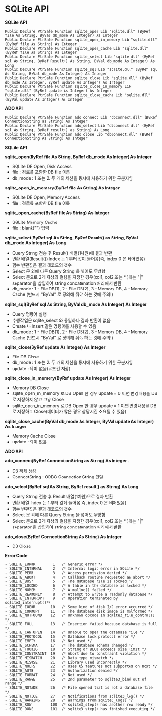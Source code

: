 # SQLite API


**SQLite API**

    Public Declare PtrSafe Function sqlite_open Lib "sqlite.dll" (ByRef file As String, ByVal db_mode As Integer) As Integer
    Public Declare PtrSafe Function sqlite_open_in_memory Lib "sqlite.dll" (ByRef file As String) As Integer
    Public Declare PtrSafe Function sqlite_open_cache Lib "sqlite.dll" (ByRef file As String) As Integer
    Public Declare PtrSafe Function sqlite_select Lib "sqlite.dll" (ByRef sql As String, ByRef Result() As String, ByVal db_mode As Integer) As Long
    Public Declare PtrSafe Function sqlite_sql Lib "sqlite.dll" (ByRef sql As String, ByVal db_mode As Integer) As Integer
    Public Declare PtrSafe Function sqlite_close Lib "sqlite.dll" (ByRef db_mode As Integer, ByRef update As Integer) As Integer
    Public Declare PtrSafe Function sqlite_close_in_memory Lib "sqlite.dll" (ByRef update As Integer) As Integer
    Public Declare PtrSafe Function sqlite_close_cache Lib "sqlite.dll" (ByVal update As Integer) As Integer


**ADO API**

    Public Declare PtrSafe Function ado_connect Lib "dbconnect.dll" (ByRef ConnectionString as String) As Integer
    Public Declare PtrSafe Function ado_select Lib "dbconnect.dll" (ByRef sql As String, ByRef result() as String) As Long
    Public Declare PtrSafe Function ado_close Lib "dbconnect.dll" (ByRef ConnectionString As String) As Integer

**SQLite API**

**sqlite_open(ByRef file As String, ByRef db_mode As Integer) As Integer**

- SQLite DB Open, Disk Access
- file : 경로를 포함한 DB file 이름
- db_mode : 1 또는 2. 두 개의 세션을 동시에 사용하기 위한 구분자임

**sqlite_open_in_memory(ByRef file As String) As Integer**

- SQLite DB Open, Memory Access
- file : 경로를 포함한 DB file 이름

**sqlite_open_cache(ByRef file As String) As Integer**

- SQLite Memory Cache
- file : blank("") 입력

**sqlite_select(ByRef sql As String, ByRef Result() as String, ByVal db_mode As Integer) As Long**

- Query String 전송 후 Result() 배열(1차원)에 결과 반환
- 반환 배열(Result()) Index 는 1 부터 값이 들어옴(즉, index 0 은 비어있음)
- 함수 반환값은 결과 레코드의 갯수
- Select 문 외에 다른 Query String 을 넣어도 무방함
- Select 문으로 2개 이상의 컬럼을 지정한 경우(col1, col2 또는 * )에는 "|" separator 을 삽입하여 string concatenation 처리해서 반환
- db_mode : 1 - File DB(1), 2 - File DB(2), 3 - Memory DB, 4 - Memory Cache (반드시 "ByVal" 로 정의해 줘야 하는 것에 주의!)

**sqlite_sql(ByRef sql As String, ByVal db_mode As Integer) As Integer**

- Query 명령어 실행
- 수행작업은 sqlite_select 와 동일하나 결과 반환이 없음
- Create 나 Insert 같은 명령어를 사용할 수 있음
- db_mode : 1 - File DB(1), 2 - File DB(2), 3 - Memory DB, 4 - Memory Cache (반드시 "ByVal" 로 정의해 줘야 하는 것에 주의!)

**sqlite_close(ByRef update As Integer) As Integer**

- File DB Close
- db_mode : 1 또는 2. 두 개의 세션을 동시에 사용하기 위한 구분자임
- update : 의미 없음(무조건 저장)

**sqlite_close_in_memory(ByRef update As Integer) As Integer**

- Memory DB Close
- sqlite_open_in_memory 로 DB Open 한 경우 update = 0 이면 변경내용을 DB 로 저장하지 않고 그냥 Close
- sqlite_open_in_memory 로 DB Open 한 경우 update = 1 이면 변경내용을 DB 로 저장하고 Close(데이터가 많은 경우 상당시간 소요될 수 있음)

**sqlite_close_cache(ByVal db_mode As Integer, ByVal update As Integer) As Integer**

- Memory Cache Close
- update : 의미 없음


**ADO API**

**ado_connect(ByRef ConnectionString as String) As Integer**
.
- DB 객체 생성
- ConnectString : ODBC Connection String 전달

**ado_select(ByRef sql As String, ByRef result() as String) As Long**

- Query String 전송 후 Result 배열(1차원)으로 결과 반환
- 반환 배열 Index 는 1 부터 값이 들어옴(즉, index 0 은 비어있음)
- 함수 반환값은 결과 레코드의 갯수
- Select 문 외에 다른 Query String 을 넣어도 무방함
- Select 문으로 2개 이상의 컬럼을 지정한 경우(col1, col2 또는 * )에는 "|" separator 을 삽입하여 string concatenation 처리해서 반환

**ado_close(ByRef ConnectionString As String) As Integer**

- DB Close

**Error Code**
    
    - SQLITE_ERROR        1   /* Generic error */
    - SQLITE_INTERNAL     2   /* Internal logic error in SQLite */
    - SQLITE_PERM         3   /* Access permission denied */
    - SQLITE_ABORT        4   /* Callback routine requested an abort */
    - SQLITE_BUSY         5   /* The database file is locked */
    - SQLITE_LOCKED       6   /* A table in the database is locked */
    - SQLITE_NOMEM        7   /* A malloc() failed */
    - SQLITE_READONLY     8   /* Attempt to write a readonly database */
    - SQLITE_INTERRUPT    9   /* Operation terminated by sqlite3_interrupt()*/
    - SQLITE_IOERR       10   /* Some kind of disk I/O error occurred */
    - SQLITE_CORRUPT     11   /* The database disk image is malformed */
    - SQLITE_NOTFOUND    12   /* Unknown opcode in sqlite3_file_control() */
    - SQLITE_FULL        13   /* Insertion failed because database is full */
    - SQLITE_CANTOPEN    14   /* Unable to open the database file */
    - SQLITE_PROTOCOL    15   /* Database lock protocol error */
    - SQLITE_EMPTY       16   /* Not used */
    - SQLITE_SCHEMA      17   /* The database schema changed */
    - SQLITE_TOOBIG      18   /* String or BLOB exceeds size limit */
    - SQLITE_CONSTRAINT  19   /* Abort due to constraint violation */
    - SQLITE_MISMATCH    20   /* Data type mismatch */
    - SQLITE_MISUSE      21   /* Library used incorrectly */
    - SQLITE_NOLFS       22   /* Uses OS features not supported on host */
    - SQLITE_AUTH        23   /* Authorization denied */
    - SQLITE_FORMAT      24   /* Not used */
    - SQLITE_RANGE       25   /* 2nd parameter to sqlite3_bind out of range */
    - SQLITE_NOTADB      26   /* File opened that is not a database file */
    - SQLITE_NOTICE      27   /* Notifications from sqlite3_log() */
    - SQLITE_WARNING     28   /* Warnings from sqlite3_log() */
    - SQLITE_ROW         100  /* sqlite3_step() has another row ready */
    - SQLITE_DONE        101  /* sqlite3_step() has finished executing */
